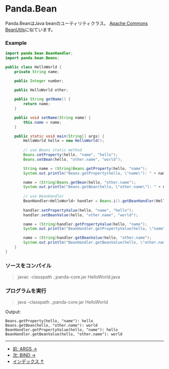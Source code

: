  Panda.Bean
============================

 Panda.BeanはJava beanのユーティリティクラス。
 [Apache Commons BeanUtils](http://commons.apache.org/proper/commons-beanutils/)に似ています。


### Example

```Java
import panda.bean.BeanHandler;
import panda.bean.Beans;

public class HelloWorld {
	private String name;

	public Integer number;

	public HelloWorld other;
	
	public String getName() {
		return name;
	}

	public void setName(String name) {
		this.name = name;
	}

	public static void main(String[] args) {
		HelloWorld hello = new HelloWorld();
		
		// use Beans static method
		Beans.setProperty(hello, "name", "hello");
		Beans.setBean(hello, "other.name", "world");

		String name = (String)Beans.getProperty(hello, "name");
		System.out.println("Beans.getProperty(hello, \"name\"): " + name);

		name = (String)Beans.getBean(hello, "other.name");
		System.out.println("Beans.getBean(hello, \"other.name\"): " + name);
		
		// use BeanHandler
		BeanHandler<HelloWorld> handler = Beans.i().getBeanHandler(HelloWorld.class);
		
		handler.setPropertyValue(hello, "name", "hello");
		handler.setBeanValue(hello, "other.name", "world");

		name = (String)handler.getPropertyValue(hello, "name");
		System.out.println("BeanHandler.getPropertyValue(hello, \"name\"): " + name);

		name = (String)handler.getBeanValue(hello, "other.name");
		System.out.println("BeanHandler.getBeanValue(hello, \"other.name\"): " + name);
	}
}

```

### ソースをコンパイル

> javac -classpath .;panda-core.jar HelloWorld.java


### プログラムを実行

> java -classpath .;panda-core.jar HelloWorld

Output:

	Beans.getProperty(hello, "name"): hello
	Beans.getBean(hello, "other.name"): world
	BeanHandler.getPropertyValue(hello, "name"): hello
	BeanHandler.getBeanValue(hello, "other.name"): world



---

 - [前: ARGS →](args_ja.md)
 - [次: BIND →](bind_ja.md)
 - [インデックス ↑](index_ja.md)
